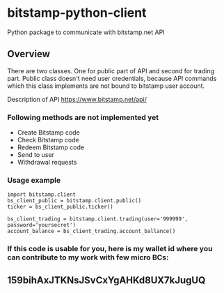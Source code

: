 bitstamp-python-client
======================

Python package to communicate with bitstamp.net API

## Overview ##

There are two classes. One for public part of API and second for trading part.
Public class doesn't need user credentials, because API commands which this class implements are not bound to bitstamp user account.

Description of API
https://www.bitstamp.net/api/

### Following methods are not implemented yet ###

* Create Bitstamp code
* Check Bitstamp code
* Redeem Bitstamp code
* Send to user
* Withdrawal requests

### Usage example ###

    import bitstamp.client
    bs_client_public = bitstamp.client.public()
    ticker = bs_client_public.ticker()

    bs_client_trading = bitstamp.client.trading(user='999999', password='yoursecret')
    account_balance = bs_client_trading.account_ballance()

### If this code is usable for you, here is my wallet id where you can contribute to my work with few micro BCs: ###

## 159bihAxJTKNsJSvCxYgAHKd8UX7kJugUQ ##
